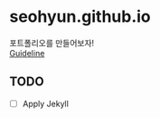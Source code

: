 # seohyun.github.io
포트폴리오를 만들어보자!  
[Guideline](https://docs.github.com/en/pages)

## TODO
- [ ] Apply Jekyll
